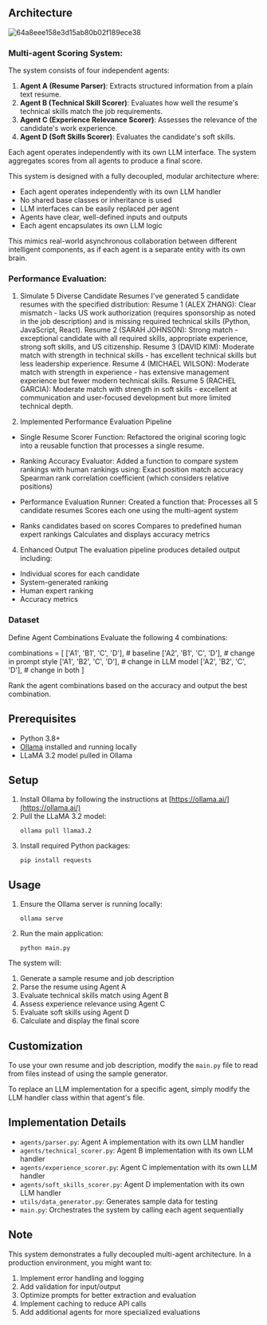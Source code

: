 ## Architecture

![64a8eee158e3d15ab80b02f189ece38](https://github.com/user-attachments/assets/f4ab136b-2faf-45e2-a8f8-50ebb1acc716)

### Multi-agent Scoring System:

The system consists of four independent agents:

1. **Agent A (Resume Parser)**: Extracts structured information from a plain text resume.
2. **Agent B (Technical Skill Scorer)**: Evaluates how well the resume's technical skills match the job requirements.
3. **Agent C (Experience Relevance Scorer)**: Assesses the relevance of the candidate's work experience.
4. **Agent D (Soft Skills Scorer)**: Evaluates the candidate's soft skills.

Each agent operates independently with its own LLM interface. The system aggregates scores from all agents to produce a final score.

This system is designed with a fully decoupled, modular architecture where:

- Each agent operates independently with its own LLM handler
- No shared base classes or inheritance is used
- LLM interfaces can be easily replaced per agent
- Agents have clear, well-defined inputs and outputs
- Each agent encapsulates its own LLM logic

This mimics real-world asynchronous collaboration between different intelligent components, as if each agent is a separate entity with its own brain.

### Performance Evaluation:

1. Simulate 5 Diverse Candidate Resumes
I've generated 5 candidate resumes with the specified distribution:
Resume 1 (ALEX ZHANG): Clear mismatch - lacks US work authorization (requires sponsorship as noted in the job description) and is missing required technical skills (Python, JavaScript, React).
Resume 2 (SARAH JOHNSON): Strong match - exceptional candidate with all required skills, appropriate experience, strong soft skills, and US citizenship.
Resume 3 (DAVID KIM): Moderate match with strength in technical skills - has excellent technical skills but less leadership experience.
Resume 4 (MICHAEL WILSON): Moderate match with strength in experience - has extensive management experience but fewer modern technical skills.
Resume 5 (RACHEL GARCIA): Moderate match with strength in soft skills - excellent at communication and user-focused development but more limited technical depth.


3. Implemented Performance Evaluation Pipeline

- Single Resume Scorer Function: Refactored the original scoring logic into a reusable function that processes a single resume.

- Ranking Accuracy Evaluator: Added a function to compare system rankings with human rankings using:
  Exact position match accuracy
  Spearman rank correlation coefficient (which considers relative positions)

- Performance Evaluation Runner: Created a function that:
  Processes all 5 candidate resumes
  Scores each one using the multi-agent system

 - Ranks candidates based on scores
  Compares to predefined human expert rankings
  Calculates and displays accuracy metrics



4. Enhanced Output
The evaluation pipeline produces detailed output including:
 - Individual scores for each candidate
 - System-generated ranking
 - Human expert ranking
 - Accuracy metrics

### Dataset

Define Agent Combinations
Evaluate the following 4 combinations:

combinations = [
    ['A1', 'B1', 'C', 'D'],  # baseline
    ['A2', 'B1', 'C', 'D'],  # change in prompt style
    ['A1', 'B2', 'C', 'D'],  # change in LLM model
    ['A2', 'B2', 'C', 'D'],  # change in both
]

Rank the agent combinations based on the accuracy and output the best combination. 




## Prerequisites

- Python 3.8+
- [Ollama](https://ollama.ai/) installed and running locally
- LLaMA 3.2 model pulled in Ollama

## Setup

1. Install Ollama by following the instructions at [https://ollama.ai/](https://ollama.ai/)
2. Pull the LLaMA 3.2 model:
   ```
   ollama pull llama3.2
   ```
3. Install required Python packages:
   ```
   pip install requests
   ```

## Usage

1. Ensure the Ollama server is running locally:
   ```
   ollama serve
   ```

2. Run the main application:
   ```
   python main.py
   ```

The system will:
1. Generate a sample resume and job description
2. Parse the resume using Agent A
3. Evaluate technical skills match using Agent B
4. Assess experience relevance using Agent C
5. Evaluate soft skills using Agent D
6. Calculate and display the final score

## Customization

To use your own resume and job description, modify the `main.py` file to read from files instead of using the sample generator.

To replace an LLM implementation for a specific agent, simply modify the LLM handler class within that agent's file.

## Implementation Details

- `agents/parser.py`: Agent A implementation with its own LLM handler
- `agents/technical_scorer.py`: Agent B implementation with its own LLM handler
- `agents/experience_scorer.py`: Agent C implementation with its own LLM handler
- `agents/soft_skills_scorer.py`: Agent D implementation with its own LLM handler
- `utils/data_generator.py`: Generates sample data for testing
- `main.py`: Orchestrates the system by calling each agent sequentially

## Note

This system demonstrates a fully decoupled multi-agent architecture. In a production environment, you might want to:
1. Implement error handling and logging
2. Add validation for input/output
3. Optimize prompts for better extraction and evaluation
4. Implement caching to reduce API calls
5. Add additional agents for more specialized evaluations 
